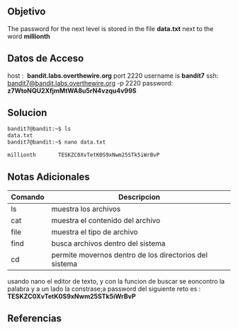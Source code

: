 ## Objetivo
The password for the next level is stored in the file **data.txt** next to the word **millionth**

## Datos de Acceso
host :  **bandit.labs.overthewire.org** port 2220
username is **bandit7**
ssh:  bandit7@bandit.labs.overthewire.org -p 2220
password: **z7WtoNQU2XfjmMtWA8u5rN4vzqu4v99S**
## Solucion

``` bash
bandit7@bandit:~$ ls
data.txt
bandit7@bandit:~$ nano data.txt

millionth       TESKZC0XvTetK0S9xNwm25STk5iWrBvP
```

## Notas Adicionales

| Comando | Descripcion |
| ---- | ----|
| ls| muestra los archivos|
| cat | muestra el contenido del archivo |
|file | muestra el tipo de archivo |
|find| busca archivos dentro del sistema|
|cd| permite movernos dentro de los directorios del sistema|

usando nano el editor de texto, y con la funcion de buscar se eoncontro la palabra y a un lado la constrase;a
password del siguiente reto es : **TESKZC0XvTetK0S9xNwm25STk5iWrBvP**
## Referencias